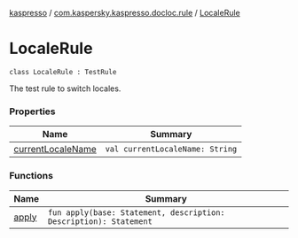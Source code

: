 [kaspresso](../../index.md) / [com.kaspersky.kaspresso.docloc.rule](../index.md) / [LocaleRule](./index.md)

# LocaleRule

`class LocaleRule : TestRule`

The test rule to switch locales.

### Properties

| Name | Summary |
|---|---|
| [currentLocaleName](current-locale-name.md) | `val currentLocaleName: String` |

### Functions

| Name | Summary |
|---|---|
| [apply](apply.md) | `fun apply(base: Statement, description: Description): Statement` |
